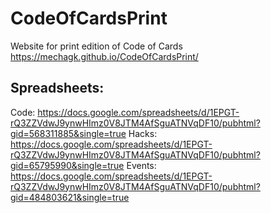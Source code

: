# CodeOfCardsPrint
Website for print edition of Code of Cards
https://mechagk.github.io/CodeOfCardsPrint/

## Spreadsheets:
Code: https://docs.google.com/spreadsheets/d/1EPGT-rQ3ZZVdwJ9ynwHImz0V8JTM4AfSguATNVqDF10/pubhtml?gid=568311885&single=true
Hacks: https://docs.google.com/spreadsheets/d/1EPGT-rQ3ZZVdwJ9ynwHImz0V8JTM4AfSguATNVqDF10/pubhtml?gid=65795990&single=true
Events: https://docs.google.com/spreadsheets/d/1EPGT-rQ3ZZVdwJ9ynwHImz0V8JTM4AfSguATNVqDF10/pubhtml?gid=484803621&single=true
